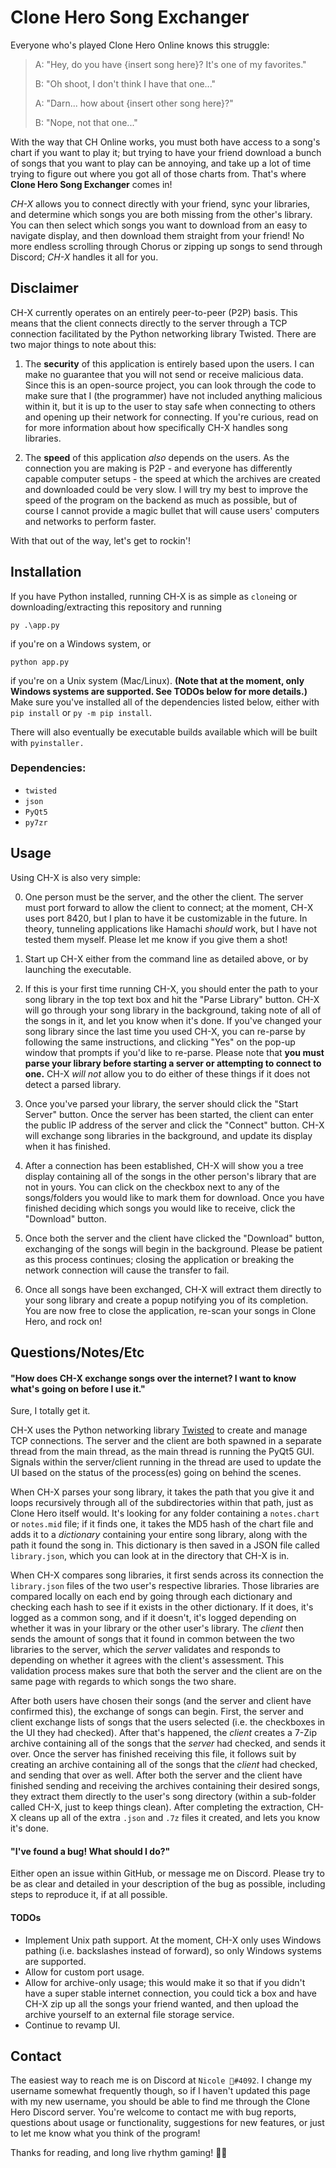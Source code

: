 # Clone Hero Song Exchanger

Everyone who's played Clone Hero Online knows this struggle:

> A: "Hey, do you have {insert song here}? It's one of my favorites."
>
> B: "Oh shoot, I don't think I have that one..."
>
> A: "Darn... how about {insert other song here}?"
>
> B: "Nope, not that one..."

With the way that CH Online works, you must both have access to a song's chart if you want to play it; but trying to have your friend download a bunch of songs that you want to play can be annoying, and take up a lot of time trying to figure out where you got all of those charts from. That's where **Clone Hero Song Exchanger** comes in!

*CH-X* allows you to connect directly with your friend, sync your libraries, and determine which songs you are both missing from the other's library. You can then select which songs you want to download from an easy to navigate display, and then download them straight from your friend! No more endless scrolling through Chorus or zipping up songs to send through Discord; *CH-X* handles it all for you.  

## Disclaimer

CH-X currently operates on an entirely peer-to-peer (P2P) basis. This means that the client connects directly to the server through a TCP connection facilitated by the Python networking library Twisted. There are two major things to note about this:

1. The __security__ of this application is entirely based upon the users. I can make no guarantee that you will not send or receive malicious data. Since this is an open-source project, you can look through the code to make sure that I (the programmer) have not included anything malicious within it, but it is up to the user to stay safe when connecting to others and opening up their network for connecting. If you're curious, read on for more information about how specifically CH-X handles song libraries.

2. The __speed__ of this application *also* depends on the users. As the connection you are making is P2P - and everyone has differently capable computer setups - the speed at which the archives are created and downloaded could be very slow. I will try my best to improve the speed of the program on the backend as much as possible, but of course I cannot provide a magic bullet that will cause users' computers and networks to perform faster.

With that out of the way, let's get to rockin'!

## Installation

If you have Python installed, running CH-X is as simple as `clone`ing or downloading/extracting this repository and running

```
py .\app.py
```

if you're on a Windows system, or

```
python app.py
```

if you're on a Unix system (Mac/Linux). **(Note that at the moment, only Windows systems are supported. See TODOs below for more details.)** Make sure you've installed all of the dependencies listed below, either with `pip install` or `py -m pip install`.

There will also eventually be executable builds available which will be built with `pyinstaller.`

### Dependencies:
* `twisted`
* `json`
* `PyQt5`
* `py7zr`

## Usage

Using CH-X is also very simple:

0. One person must be the server, and the other the client. The server must port forward to allow the client to connect; at the moment, CH-X uses port 8420, but I plan to have it be customizable in the future. In theory, tunneling applications like Hamachi *should* work, but I have not tested them myself. Please let me know if you give them a shot!

1. Start up CH-X either from the command line as detailed above, or by launching the executable.

2. If this is your first time running CH-X, you should enter the path to your song library in the top text box and hit the "Parse Library" button. CH-X will go through your song library in the background, taking note of all of the songs in it, and let you know when it's done. If you've changed your song library since the last time you used CH-X, you can re-parse by following the same instructions, and clicking "Yes" on the pop-up window that prompts if you'd like to re-parse. Please note that **you must parse your library before starting a server or attempting to connect to one.** CH-X *will not* allow you to do either of these things if it does not detect a parsed library.

3. Once you've parsed your library, the server should click the "Start Server" button. Once the server has been started, the client can enter the public IP address of the server and click the "Connect" button. CH-X will exchange song libraries in the background, and update its display when it has finished.

4. After a connection has been established, CH-X will show you a tree display containing all of the songs in the other person's library that are not in yours. You can click on the checkbox next to any of the songs/folders you would like to mark them for download. Once you have finished deciding which songs you would like to receive, click the "Download" button.

5. Once both the server and the client have clicked the "Download" button, exchanging of the songs will begin in the background. Please be patient as this process continues; closing the application or breaking the network connection will cause the transfer to fail.

6. Once all songs have been exchanged, CH-X will extract them directly to your song library and create a popup notifying you of its completion. You are now free to close the application, re-scan your songs in Clone Hero, and rock on!

## Questions/Notes/Etc

#### "How does CH-X exchange songs over the internet? I want to know what's going on before I use it."

Sure, I totally get it.

CH-X uses the Python networking library [Twisted](https://github.com/twisted/twisted) to create and manage TCP connections. The server and the client are both spawned in a separate thread from the main thread, as the main thread is running the PyQt5 GUI. Signals within the server/client running in the thread are used to update the UI based on the status of the process(es) going on behind the scenes.

When CH-X parses your song library, it takes the path that you give it and loops recursively through all of the subdirectories within that path, just as Clone Hero itself would. It's looking for any folder containing a `notes.chart` or `notes.mid` file; if it finds one, it takes the MD5 hash of the chart file and adds it to a *dictionary* containing your entire song library, along with the path it found the song in. This dictionary is then saved in a JSON file called `library.json`, which you can look at in the directory that CH-X is in.

When CH-X compares song libraries, it first sends across its connection the `library.json` files of the two user's respective libraries. Those libraries are compared locally on each end by going through each dictionary and checking each hash to see if it exists in the other dictionary. If it does, it's logged as a common song, and if it doesn't, it's logged depending on whether it was in your library or the other user's library. The *client* then sends the amount of songs that it found in common between the two libraries to the server, which the *server* validates and responds to depending on whether it agrees with the client's assessment. This validation process makes sure that both the server and the client are on the same page with regards to which songs the two share.

After both users have chosen their songs (and the server and client have confirmed this), the exchange of songs can begin. First, the server and client exchange lists of songs that the users selected (i.e. the checkboxes in the UI they had checked). After that's happened, the *client* creates a 7-Zip archive containing all of the songs that the *server* had checked, and sends it over. Once the server has finished receiving this file, it follows suit by creating an archive containing all of the songs that the *client* had checked, and sending that over as well. After both the server and the client have finished sending and receiving the archives containing their desired songs, they extract them directly to the user's song directory (within a sub-folder called CH-X, just to keep things clean). After completing the extraction, CH-X cleans up all of the extra `.json` and `.7z` files it created, and lets you know it's done.

#### "I've found a bug! What should I do?"

Either open an issue within GitHub, or message me on Discord. Please try to be as clear and detailed in your description of the bug as possible, including steps to reproduce it, if at all possible.

#### TODOs

* Implement Unix path support. At the moment, CH-X only uses Windows pathing (i.e. backslashes instead of forward), so only Windows systems are supported.
* Allow for custom port usage.
* Allow for archive-only usage; this would make it so that if you didn't have a super stable internet connection, you could tick a box and have CH-X zip up all the songs your friend wanted, and then upload the archive yourself to an external file storage service.
* Continue to revamp UI.

## Contact

The easiest way to reach me is on Discord at `Nicole 🌼#4092`. I change my username somewhat frequently though, so if I haven't updated this page with my new username, you should be able to find me through the Clone Hero Discord server. You're welcome to contact me with bug reports, questions about usage or functionality, suggestions for new features, or just to let me know what you think of the program!


Thanks for reading, and long live rhythm gaming! 🤘🏻
